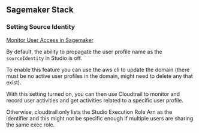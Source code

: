 ## Sagemaker Stack

### Setting Source Identity

[Monitor User Access in Sagemaker](https://docs.aws.amazon.com/sagemaker/latest/dg/monitor-user-access.html)

By default, the ability to propagate the user profile name as the `sourceIdentity` in Studio is off.

To enable this feature you can use the aws cli to update the domain (there must be no active user profiles in the
domain, might need to delete any that exist).

With this setting turned on, you can then use Cloudtrail to monitor and record user activities and get activities
related to a specific user profile.

Otherwise, cloudtrail only lists the Studio Execution Role Arn as the identifier and this might not be specific enough
if multiple users are sharing the same exec role.
